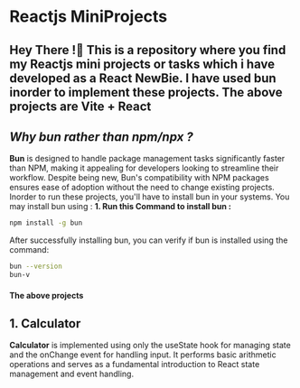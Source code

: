 # Reactjs MiniProjects
## **Hey There !🙌** This is a repository where you find my Reactjs mini projects or tasks which i have developed as a React NewBie. I have used bun inorder to implement these projects. The above projects are Vite + React
## *Why bun rather than npm/npx ?*
**Bun** is designed to handle package management tasks significantly faster than NPM, making it appealing for developers looking to streamline their workflow. Despite being new, Bun's compatibility with NPM packages ensures ease of adoption without the need to change existing projects.
 Inorder to run these projects, you'll have to install bun in your systems. You may install bun using :
 **1. Run this Command to install bun :**
 ```bash
npm install -g bun
```
After successfully installing bun, you can verify if bun is installed using the command:
```bash
bun --version
bun-v
```


#### The above projects 
## 1. Calculator
  **Calculator** is implemented using only the useState hook for managing state and the onChange event for handling input. It performs basic arithmetic operations and serves as a fundamental introduction to React state management and event handling.
  
